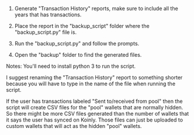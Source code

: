 1. Generate "Transaction History" reports, make sure to include all the years that has transactions.

2. Place the report in the "backup_script" folder where the "backup_script.py" file is.

3. Run the "backup_script.py" and follow the prompts.

4. Open the "backup" folder to find the generated files.

Notes:
You'll need to install python 3 to run the script.

I suggest renaming the "Transaction History" report to something shorter because you will have to type in the name of the file when running the script.

If the user has transactions labeled "Sent to/received from pool" then the script will create CSV files for the "pool" wallets that are normally hidden. So there might be more CSV files generated than the number of wallets that it says the user has synced on Koinly.
Those files can just be uploaded to custom wallets that will act as the hidden "pool" wallets.
